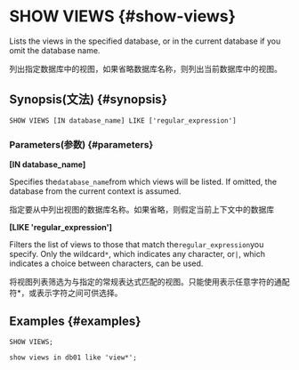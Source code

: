 

# **SHOW VIEWS** {#show-views}

Lists the views in the specified database, or in the current database if you omit the database name.

列出指定数据库中的视图，如果省略数据库名称，则列出当前数据库中的视图。

## Synopsis\(文法\) {#synopsis}

```
SHOW VIEWS [IN database_name] LIKE ['regular_expression']
```



### Parameters\(参数\) {#parameters}

**\[IN database\_name\]**

Specifies the`database_name`from which views will be listed. If omitted, the database from the current context is assumed.

指定要从中列出视图的数据库名称。如果省略，则假定当前上下文中的数据库

**\[LIKE 'regular\_expression'\]**

Filters the list of views to those that match the`regular_expression`you specify. Only the wildcard`*`, which indicates any character, or`|`, which indicates a choice between characters, can be used.

将视图列表筛选为与指定的常规表达式匹配的视图。只能使用表示任意字符的通配符\*，或表示字符之间可供选择。



## Examples {#examples}

```
SHOW VIEWS;
```

```
show views in db01 like 'view*';
```




